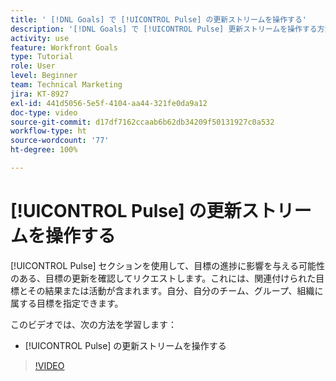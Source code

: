 ```yaml
---
title: ' [!DNL Goals] で [!UICONTROL Pulse] の更新ストリームを操作する'
description: '[!DNL Goals] で [!UICONTROL Pulse] 更新ストリームを操作する方法を説明します。'
activity: use
feature: Workfront Goals
type: Tutorial
role: User
level: Beginner
team: Technical Marketing
jira: KT-8927
exl-id: 441d5056-5e5f-4104-aa44-321fe0da9a12
doc-type: video
source-git-commit: d17df7162ccaab6b62db34209f50131927c0a532
workflow-type: ht
source-wordcount: '77'
ht-degree: 100%

---
```


# [!UICONTROL Pulse] の更新ストリームを操作する

[!UICONTROL Pulse] セクションを使用して、目標の進捗に影響を与える可能性のある、目標の更新を確認してリクエストします。これには、関連付けられた目標とその結果または活動が含まれます。自分、自分のチーム、グループ、組織に属する目標を指定できます。

このビデオでは、次の方法を学習します：

* [!UICONTROL Pulse] の更新ストリームを操作する

>[!VIDEO](https://video.tv.adobe.com/v/3415937/?quality=12&learn=on&enablevpops&captions=jpn)
